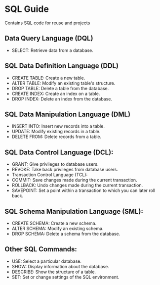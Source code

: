 # SQL Guide
Contains SQL code for reuse and projects

## Data Query Language (DQL)
- SELECT: Retrieve data from a database.

## SQL Data Definition Language (DDL)
- CREATE TABLE: Create a new table.
- ALTER TABLE: Modify an existing table's structure.
- DROP TABLE: Delete a table from the database.
- CREATE INDEX: Create an index on a table.
- DROP INDEX: Delete an index from the database.

## SQL Data Manipulation Language (DML)
- INSERT INTO: Insert new records into a table.
- UPDATE: Modify existing records in a table.
- DELETE FROM: Delete records from a table.

## SQL Data Control Language (DCL):
- GRANT: Give privileges to database users.
- REVOKE: Take back privileges from database users.
- Transaction Control Language (TCL):
- COMMIT: Save changes made during the current transaction.
- ROLLBACK: Undo changes made during the current transaction.
- SAVEPOINT: Set a point within a transaction to which you can later roll back.

## SQL Schema Manipulation Language (SML):
- CREATE SCHEMA: Create a new schema.
- ALTER SCHEMA: Modify an existing schema.
- DROP SCHEMA: Delete a schema from the database.

## Other SQL Commands:
- USE: Select a particular database.
- SHOW: Display information about the database.
- DESCRIBE: Show the structure of a table.
- SET: Set or change settings of the SQL environment.
